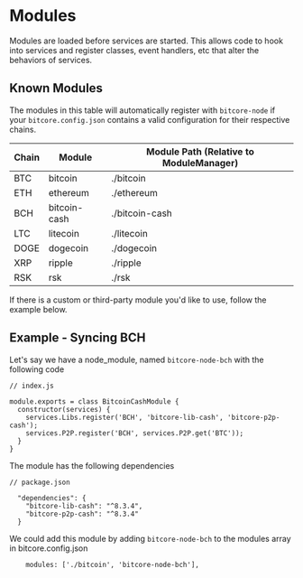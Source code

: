 # Modules
Modules are loaded before services are started. This allows code to hook into services and register classes, event handlers, etc that alter the behaviors of services.

## Known Modules
The modules in this table will automatically register with `bitcore-node` if your `bitcore.config.json` contains a valid configuration for their respective chains.

| Chain          | Module         | Module Path (Relative to ModuleManager) |
| -------------- | -------------- | -------------- |
| BTC            | bitcoin        | ./bitcoin      |
| ETH            | ethereum       | ./ethereum     |
| BCH            | bitcoin-cash   | ./bitcoin-cash |
| LTC            | litecoin       | ./litecoin     |
| DOGE           | dogecoin       | ./dogecoin     |
| XRP            | ripple         | ./ripple       |
| RSK            | rsk            | ./rsk          |

If there is a custom or third-party module you'd like to use, follow the example below.

## Example - Syncing BCH
Let's say we have a node_module, named `bitcore-node-bch` with the following code

```
// index.js

module.exports = class BitcoinCashModule {
  constructor(services) {
    services.Libs.register('BCH', 'bitcore-lib-cash', 'bitcore-p2p-cash');
    services.P2P.register('BCH', services.P2P.get('BTC'));
  }
}
```

The module has the following dependencies
```
// package.json

  "dependencies": {
    "bitcore-lib-cash": "^8.3.4",
    "bitcore-p2p-cash": "^8.3.4"
  }

```

We could add this module by adding `bitcore-node-bch` to the modules array in bitcore.config.json

```
    modules: ['./bitcoin', 'bitcore-node-bch'],
```
